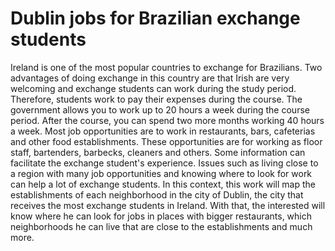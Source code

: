 # Dublin jobs for Brazilian exchange students
Ireland is one of the most popular countries to exchange for Brazilians. Two advantages of doing exchange in this country are that Irish are very welcoming and exchange students can work during the study period. Therefore, students work to pay their expenses during the course. The government allows you to work up to 20 hours a week during the course period. After the course, you can spend two more months working 40 hours a week.
Most job opportunities are to work in restaurants, bars, cafeterias and other food establishments. These opportunities are for working as floor staff, bartenders, barbecks, cleaners and others.
Some information can facilitate the exchange student's experience. Issues such as living close to a region with many job opportunities and knowing where to look for work can help a lot of exchange students.
In this context, this work will map the establishments of each neighborhood in the city of Dublin, the city that receives the most exchange students in Ireland. With that, the interested will know where he can look for jobs in places with bigger restaurants, which neighborhoods he can live that are close to the establishments and much more.
